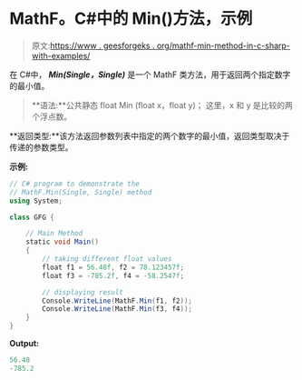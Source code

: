 # MathF。C#中的 Min()方法，示例

> 原文:[https://www . geesforgeks . org/mathf-min-method-in-c-sharp-with-examples/](https://www.geeksforgeeks.org/mathf-min-method-in-c-sharp-with-examples/)

在 C#中， ***Min(Single，Single)*** 是一个 MathF 类方法，用于返回两个指定数字的最小值。

> **语法:**公共静态 float Min (float x，float y)；
> 这里，x 和 y 是比较的两个浮点数。

**返回类型:**该方法返回参数列表中指定的两个数字的最小值，返回类型取决于传递的参数类型。

**示例:**

```cs
// C# program to demonstrate the
// MathF.Min(Single, Single) method
using System;

class GFG {

    // Main Method
    static void Main()
    {
        // taking different float values
        float f1 = 56.48f, f2 = 78.123457f;
        float f3 = -785.2f, f4 = -58.2547f;

        // displaying result
        Console.WriteLine(MathF.Min(f1, f2));
        Console.WriteLine(MathF.Min(f3, f4));
    }
}
```

**Output:**

```cs
56.48
-785.2

```